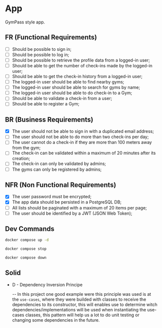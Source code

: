 # App

GymPass style app.

## FR (Functional Requirements)

- [ ] Should be possible to sign in;
- [ ] Should be possible to log in;
- [ ] Should be possible to retrieve the profile data from a logged-in user;
- [ ] Should be able to get the number of check-ins made by the logged-in user;
- [ ] Should be able to get the check-in history from a logged-in user;
- [ ] The logged-in user should be able to find nearby gyms;
- [ ] The logged-in user should be able to search for gyms by name;
- [ ] The logged-in user should be able to do check-in to a Gym;
- [ ] Should be able to validate a check-in from a user;
- [ ] Should be able to register a Gym;

## BR (Business Requirements)

- [x] The user should not be able to sign in with a duplicated email address;
- [ ] The user should not be able to do more than two check-ins per day;
- [ ] The user cannot do a check-in if they are more than 100 meters away from the gym;
- [ ] The check-in can be validated within a maximum of 20 minutes after its creation;
- [ ] The check-in can only be validated by admins;
- [ ] The gyms can only be registered by admins;

## NFR (Non Functional Requirements)

- [x] The user password must be encrypted;
- [x] The app data should be persisted in a PostgreSQL DB;
- [ ] All lists should be paginated with a maximum of 20 items per page;
- [ ] The user should be identified by a JWT (JSON Web Token);

## Dev Commands

```bash
docker compose up -d
```

```bash
docker compose stop
```

```bash
docker compose down
```

## Solid

- D - Dependency Inversion Principe

  -- In this project one good example were this principle was used is at the `use-cases`, where they were builded with classes to receive the dependencies to its constructor, this will enables use to determine witch dependencies/implementations will be used
  when instantiating the use-cases classes, this pattern will help us a lot to do unit testing or changing some dependencies in the future.
